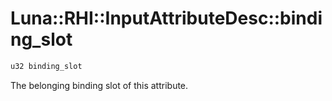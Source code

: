 # Luna::RHI::InputAttributeDesc::binding_slot

```c++
u32 binding_slot
```

The belonging binding slot of this attribute. 

